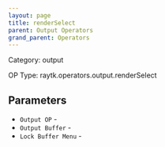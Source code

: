 ```yaml
---
layout: page
title: renderSelect
parent: Output Operators
grand_parent: Operators
---
```


Category: output

OP Type: raytk.operators.output.renderSelect

## Parameters

* `Output OP` - 
* `Output Buffer` - 
* `Lock Buffer Menu` -

